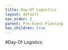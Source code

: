```yaml
---
title: Day-Of Logistics
layout: default
nav_order: 3
parent: Pre-Event Planning
has_children: true
---
```


#Day-Of Logistics 